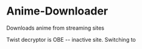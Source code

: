 # Anime-Downloader
Downloads anime from streaming sites

Twist decryptor is OBE -- inactive site. Switching to